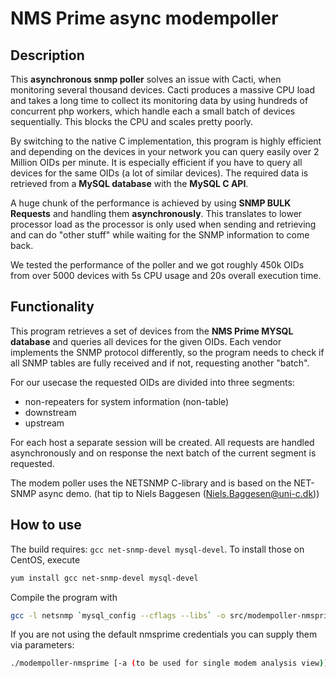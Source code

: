 # NMS Prime async modempoller

## Description
This **asynchronous snmp poller** solves an issue with Cacti, when monitoring several thousand devices. Cacti produces a massive CPU load and takes a long time to collect its monitoring data by using hundreds of concurrent php workers, which handle each a small batch of devices sequentially. This blocks the CPU and scales pretty poorly.

By switching to the native C implementation, this program is highly efficient and depending on the devices in your network you can query easily over 2 Million OIDs per minute. It is especially efficient if you have to query all devices for the same OIDs (a lot of similar devices). The required data is retrieved from a **MySQL database** with the **MySQL C API**.

A huge chunk of the performance is achieved by using **SNMP BULK Requests** and handling them **asynchronously**. This translates to lower processor load as the processor is only used when sending and retrieving and can do "other stuff" while waiting for the SNMP information to come back.

We tested the performance of the poller and we got roughly 450k OIDs from over 5000 devices with 5s CPU usage and 20s overall execution time.

## Functionality
This program retrieves a set of devices from the **NMS Prime MYSQL database** and queries all devices for the given OIDs. Each vendor implements the SNMP protocol differently, so the program needs to check if all SNMP tables are fully received and if not, requesting another "batch".

For our usecase the requested OIDs are divided into three segments:
 * non-repeaters for system information (non-table)
 * downstream
 * upstream

For each host a separate session will be created. All requests are handled asynchronously and on response the next batch of the current segment is requested.

The modem poller uses the NETSNMP C-library and is based on the NET-SNMP async demo. (hat tip to Niels Baggesen (Niels.Baggesen@uni-c.dk))

## How to use

The build requires: `gcc net-snmp-devel mysql-devel`. To install those on CentOS, execute

```bash
yum install gcc net-snmp-devel mysql-devel
```

Compile the program with

```bash
gcc -l netsnmp `mysql_config --cflags --libs` -o src/modempoller-nmsprime src/modempoller-nmsprime.c
```

If you are not using the default nmsprime credentials you can supply them via parameters:

```bash
./modempoller-nmsprime [-a (to be used for single modem analysis view)] [-d nmsprime_db_name] [-h hostname] [-m modem-id] [-p nmsprime_db_password] [-u nmsprime_db_username]
```
